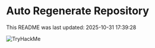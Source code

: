 # Auto Regenerate Repository

This README was last updated: 2025-10-31 17:39:28

 ![TryHackMe](https://tryhackme.com/badge/533634)